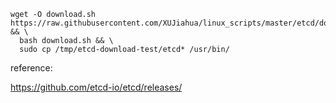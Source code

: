 
```
wget -O download.sh https://raw.githubusercontent.com/XUJiahua/linux_scripts/master/etcd/download.sh && \ 
  bash download.sh && \
  sudo cp /tmp/etcd-download-test/etcd* /usr/bin/
```


reference:

https://github.com/etcd-io/etcd/releases/
